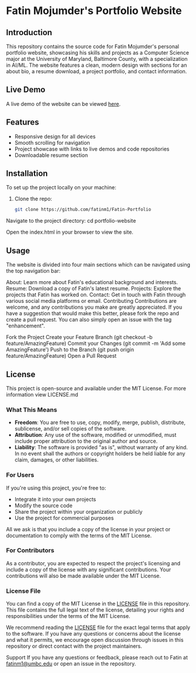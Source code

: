 # Fatin Mojumder's Portfolio Website

## Introduction

This repository contains the source code for Fatin Mojumder's personal portfolio website, showcasing his skills and projects as a Computer Science major at the University of Maryland, Baltimore County, with a specialization in AI/ML. The website features a clean, modern design with sections for an about bio, a resume download, a project portfolio, and contact information.

## Live Demo

A live demo of the website can be viewed [here](#).

## Features

- Responsive design for all devices
- Smooth scrolling for navigation
- Project showcase with links to live demos and code repositories
- Downloadable resume section

## Installation

To set up the project locally on your machine:

1. Clone the repo:
   ```bash
   git clone https://github.com/fatinm1/Fatin-Portfolio

Navigate to the project directory:
cd portfolio-website

Open the index.html in your browser to view the site.

## Usage

The website is divided into four main sections which can be navigated using the top navigation bar:

About: Learn more about Fatin's educational background and interests.
Resume: Download a copy of Fatin's latest resume.
Projects: Explore the projects that Fatin has worked on.
Contact: Get in touch with Fatin through various social media platforms or email.
Contributing
Contributions are welcome, and any contributions you make are greatly appreciated. If you have a suggestion that would make this better, please fork the repo and create a pull request. You can also simply open an issue with the tag "enhancement".

Fork the Project
Create your Feature Branch (git checkout -b feature/AmazingFeature)
Commit your Changes (git commit -m 'Add some AmazingFeature')
Push to the Branch (git push origin feature/AmazingFeature)
Open a Pull Request

## License

This project is open-source and available under the MIT License. For more information view LICENSE.md

### What This Means

- **Freedom**: You are free to use, copy, modify, merge, publish, distribute, sublicense, and/or sell copies of the software.
- **Attribution**: Any use of the software, modified or unmodified, must include proper attribution to the original author and source.
- **Liability**: The software is provided "as is", without warranty of any kind. In no event shall the authors or copyright holders be held liable for any claim, damages, or other liabilities.

### For Users

If you're using this project, you're free to:

- Integrate it into your own projects
- Modify the source code
- Share the project within your organization or publicly
- Use the project for commercial purposes

All we ask is that you include a copy of the license in your project or documentation to comply with the terms of the MIT License.

### For Contributors

As a contributor, you are expected to respect the project's licensing and include a copy of the license with any significant contributions. Your contributions will also be made available under the MIT License.

### License File

You can find a copy of the MIT License in the [LICENSE](LICENSE.md) file in this repository. This file contains the full legal text of the license, detailing your rights and responsibilities under the terms of the MIT License.

We recommend reading the [LICENSE](LICENSE.md) file for the exact legal terms that apply to the software. If you have any questions or concerns about the license and what it permits, we encourage open discussion through issues in this repository or direct contact with the project maintainers.

Support
If you have any questions or feedback, please reach out to Fatin at fatinm1@umbc.edu or open an issue in the repository.

